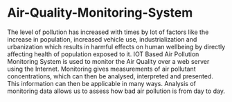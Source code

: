# Air-Quality-Monitoring-System

The level of pollution has increased with times by lot of factors like the increase in population, increased vehicle use, industrialization and urbanization which results in harmful effects on human wellbeing by directly affecting health of population exposed to it. IOT Based Air Pollution Monitoring System is used to monitor the Air Quality over a web server using the Internet. 
Monitoring gives measurements of air pollutant concentrations, which can then be analysed, interpreted and presented. This information can then be applicable in many ways. Analysis of monitoring data allows us to assess how bad air pollution is from day to day.
